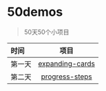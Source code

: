 # 50demos

> 50天50个小项目
 
| 时间 | 项目 |
|:-----|:--------:|
| 第一天  | [expanding-cards](https://builtcat.github.io/50demos/expanding-cards/)|
| 第二天  | [progress-steps](https://builtcat.github.io/50demos/progress-steps/)|

